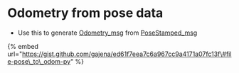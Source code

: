 # Odometry from pose data



* Use this to generate [Odometry\_msg](http://docs.ros.org/api/nav_msgs/html/msg/Odometry.html) from [PoseStamped\_msg](http://docs.ros.org/api/geometry_msgs/html/msg/PoseStamped.html)

{% embed url="https://gist.github.com/gajena/ed61f7eea7c6a967cc9a4171a07fc13f\#file-pose\_to\_odom-py" %}

